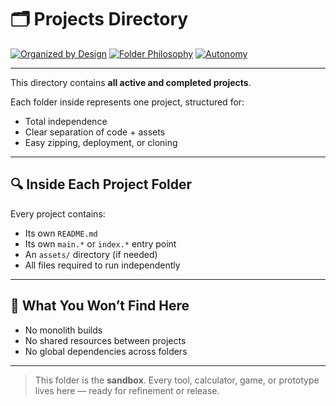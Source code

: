 # 🗂️ Projects Directory

[![Organized by Design](https://img.shields.io/badge/Structure-Clean-orange)](#)
[![Folder Philosophy](https://img.shields.io/badge/Each%20Folder-Isolated%20Project-informational)](#)
[![Autonomy](https://img.shields.io/badge/Project%20Style-Self%20Contained-blue)](#)

---

This directory contains **all active and completed projects**.

Each folder inside represents one project, structured for:

- Total independence  
- Clear separation of code + assets  
- Easy zipping, deployment, or cloning

---

## 🔍 Inside Each Project Folder

Every project contains:

- Its own `README.md`
- Its own `main.*` or `index.*` entry point
- An `assets/` directory (if needed)
- All files required to run independently

---

## 🚫 What You Won’t Find Here

- No monolith builds  
- No shared resources between projects  
- No global dependencies across folders

---

> This folder is the **sandbox**. Every tool, calculator, game, or prototype lives here — ready for refinement or release.
